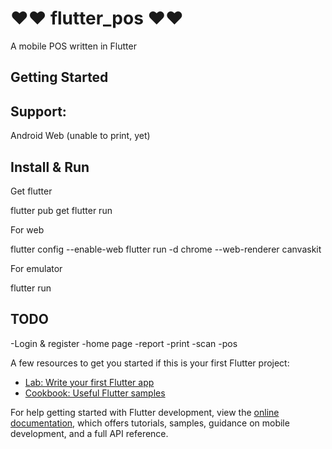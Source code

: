 # ❤️❤️ flutter_pos ❤️❤️

A mobile POS written in Flutter



## Getting Started

## Support:

Android
Web (unable to print, yet)


## Install & Run
Get flutter

  flutter pub get
  flutter run

For web

  flutter config --enable-web
  flutter run -d chrome --web-renderer canvaskit

For emulator

  flutter run

## TODO
  -Login & register
  -home page
  -report
  -print
  -scan
  -pos




A few resources to get you started if this is your first Flutter project:

- [Lab: Write your first Flutter app](https://docs.flutter.dev/get-started/codelab)
- [Cookbook: Useful Flutter samples](https://docs.flutter.dev/cookbook)

For help getting started with Flutter development, view the
[online documentation](https://docs.flutter.dev/), which offers tutorials,
samples, guidance on mobile development, and a full API reference.
